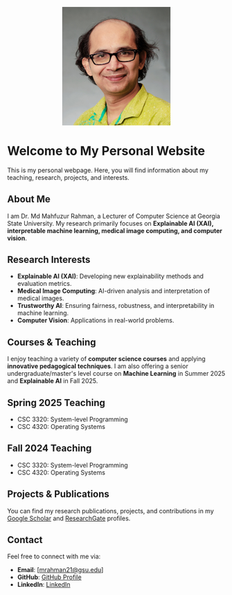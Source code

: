 <p align="center">
  <img src="images/faculty_headshot.jpg" width="250" alt="Profile Picture">
</p>

# Welcome to My Personal Website

This is my personal webpage. Here, you will find information about my teaching, research, projects, and interests.

## About Me
I am Dr. Md Mahfuzur Rahman, a Lecturer of Computer Science at Georgia State University. My research primarily focuses on **Explainable AI (XAI), interpretable machine learning, medical image computing, and computer vision**.

## Research Interests
- **Explainable AI (XAI)**: Developing new explainability methods and evaluation metrics.
- **Medical Image Computing**: AI-driven analysis and interpretation of medical images.
- **Trustworthy AI**: Ensuring fairness, robustness, and interpretability in machine learning.
- **Computer Vision**: Applications in real-world problems.

## Courses & Teaching
I enjoy teaching a variety of **computer science courses** and applying **innovative pedagogical techniques**. I am also offering a senior undergraduate/master's level course on **Machine Learning** in Summer 2025 and **Explainable AI** in Fall 2025.

## Spring 2025 Teaching
- CSC 3320: System-level Programming
- CSC 4320: Operating Systems

## Fall 2024 Teaching
- CSC 3320: System-level Programming
- CSC 4320: Operating Systems

## Projects & Publications
You can find my research publications, projects, and contributions in my [Google Scholar](https://scholar.google.com/citations?user=pTlFm6IAAAAJ&hl=en&oi=ao) and [ResearchGate](https://www.researchgate.net/profile/Md-Mahfuzur-Rahman-15) profiles.

## Contact
Feel free to connect with me via:
- **Email**: [mrahman21@gsu.edu]
- **GitHub**: [GitHub Profile](https://github.com/mmrahman21)
- **LinkedIn**: [LinkedIn](https://www.linkedin.com/in/mrahman22/)
  
